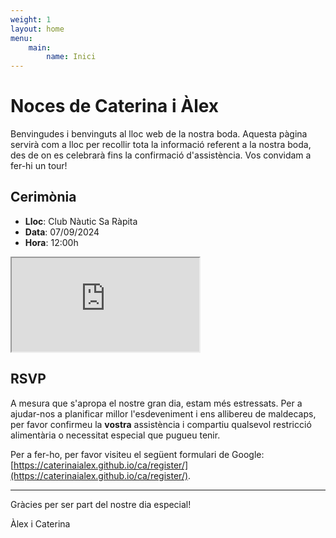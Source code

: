 ```yaml
---
weight: 1
layout: home
menu:
    main:
        name: Inici
---
```

# Noces de Caterina i Àlex

Benvingudes i benvinguts al lloc web de la nostra boda. Aquesta pàgina servirà com a lloc per recollir tota la informació referent a la nostra boda, des de on es celebrarà fins la confirmació d'assistència. Vos convidam a fer-hi un tour!


## Cerimònia

- **Lloc**: Club Nàutic Sa Ràpita
- **Data**: 07/09/2024
- **Hora**: 12:00h

<iframe class="iframe-gmaps" src="https://www.google.com/maps/embed?pb=!1m18!1m12!1m3!1d3668.3482968920375!2d2.9530722812768273!3d39.36300868341456!2m3!1f0!2f0!3f0!3m2!1i1024!2i768!4f13.1!3m3!1m2!1s0x1297a8aaf3728019%3A0x43525c38acc36a72!2sClub%20N%C3%A0utic%20Sa%20R%C3%A0pita!5e0!3m2!1ses!2ses!4v1704023288374!5m2!1ses!2ses" allowfullscreen loading="lazy"></iframe>

## RSVP

A mesura que s'apropa el nostre gran dia, estam més estressats. Per a ajudar-nos a planificar millor l'esdeveniment i ens allibereu de maldecaps, per favor confirmeu la **vostra** assistència i compartiu qualsevol restricció alimentària o necessitat especial que pugueu tenir.

Per a fer-ho, per favor visiteu el següent formulari de Google: [https://caterinaialex.github.io/ca/register/](https://caterinaialex.github.io/ca/register/).

---



Gràcies per ser part del nostre dia especial!

Àlex i Caterina
